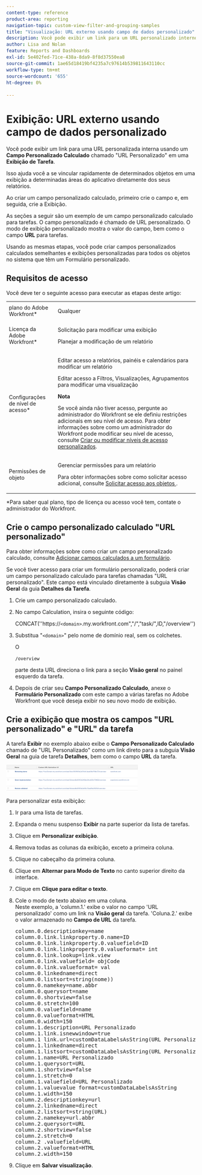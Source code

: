```yaml
---
content-type: reference
product-area: reporting
navigation-topic: custom-view-filter-and-grouping-samples
title: "Visualização: URL externo usando campo de dados personalizado"
description: Você pode exibir um link para um URL personalizado interno usando um Campo personalizado calculado chamado "URL personalizado" em uma Exibição de tarefa.
author: Lisa and Nolan
feature: Reports and Dashboards
exl-id: 5e402fed-71ce-438a-8da9-8f8d37550ea8
source-git-commit: 1ae65d18419bf4235a7c97614b539811643110cc
workflow-type: tm+mt
source-wordcount: '655'
ht-degree: 0%

---
```


# Exibição: URL externo usando campo de dados personalizado

Você pode exibir um link para uma URL personalizada interna usando um **Campo Personalizado Calculado** chamado &quot;URL Personalizado&quot; em uma **Exibição de Tarefa**.

Isso ajuda você a se vincular rapidamente de determinados objetos em uma exibição a determinadas áreas do aplicativo diretamente dos seus relatórios.

Ao criar um campo personalizado calculado, primeiro crie o campo e, em seguida, crie a Exibição.

As seções a seguir são um exemplo de um campo personalizado calculado para tarefas. O campo personalizado é chamado de URL personalizado. O modo de exibição personalizado mostra o valor do campo, bem como o campo **URL** para tarefas.

Usando as mesmas etapas, você pode criar campos personalizados calculados semelhantes e exibições personalizadas para todos os objetos no sistema que têm um Formulário personalizado.

## Requisitos de acesso

Você deve ter o seguinte acesso para executar as etapas deste artigo:

<table style="table-layout:auto"> 
 <col> 
 <col> 
 <tbody> 
  <tr> 
   <td role="rowheader">plano do Adobe Workfront*</td> 
   <td> <p>Qualquer</p> </td> 
  </tr> 
  <tr> 
   <td role="rowheader">Licença da Adobe Workfront*</td> 
   <td> <p>Solicitação para modificar uma exibição </p>
   <p>Planejar a modificação de um relatório</p> </td> 
  </tr> 
  <tr> 
   <td role="rowheader">Configurações de nível de acesso*</td> 
   <td> <p>Editar acesso a relatórios, painéis e calendários para modificar um relatório</p> <p>Editar acesso a Filtros, Visualizações, Agrupamentos para modificar uma visualização</p> <p><b>Nota</b>

Se você ainda não tiver acesso, pergunte ao administrador do Workfront se ele definiu restrições adicionais em seu nível de acesso. Para obter informações sobre como um administrador do Workfront pode modificar seu nível de acesso, consulte <a href="../../../administration-and-setup/add-users/configure-and-grant-access/create-modify-access-levels.md" class="MCXref xref">Criar ou modificar níveis de acesso personalizados</a>.</p> </td>
</tr>  
  <tr> 
   <td role="rowheader">Permissões de objeto</td> 
   <td> <p>Gerenciar permissões para um relatório</p> <p>Para obter informações sobre como solicitar acesso adicional, consulte <a href="../../../workfront-basics/grant-and-request-access-to-objects/request-access.md" class="MCXref xref">Solicitar acesso aos objetos </a>.</p> </td> 
  </tr> 
 </tbody> 
</table>

&#42;Para saber qual plano, tipo de licença ou acesso você tem, contate o administrador do Workfront.

## Crie o campo personalizado calculado &quot;URL personalizado&quot;

Para obter informações sobre como criar um campo personalizado calculado, consulte [Adicionar campos calculados a um formulário](/help/quicksilver/administration-and-setup/customize-workfront/create-manage-custom-forms/form-designer/design-a-form/add-a-calculated-field.md).

Se você tiver acesso para criar um formulário personalizado, poderá criar um campo personalizado calculado para tarefas chamadas &quot;URL personalizado&quot;. Este campo está vinculado diretamente à subguia **Visão Geral** da guia **Detalhes da Tarefa**.

1. Crie um campo personalizado calculado.
1. No campo Calculation, insira o seguinte código:

   CONCAT(&#39;&#39;https://`<domain>`.my.workfront.com&quot;,&quot;/&quot;,&quot;task/&quot;,ID,&quot;/overview&#39;&#39;)

1. Substitua &quot;`<domain>`&quot; pelo nome de domínio real, sem os colchetes.

   O

   ```
   /overview
   ```

   parte desta URL direciona o link para a seção **Visão geral** no painel esquerdo da tarefa.

1. Depois de criar seu **Campo Personalizado Calculado**, anexe o **Formulário Personalizado** com este campo a várias tarefas no Adobe Workfront que você deseja exibir no seu novo modo de exibição.

## Crie a exibição que mostra os campos &quot;URL personalizado&quot; e &quot;URL&quot; da tarefa

A tarefa **Exibir** no exemplo abaixo exibe o **Campo Personalizado Calculado** chamado de &quot;URL Personalizado&quot; como um link direto para a subguia **Visão Geral** na guia de tarefa **Detalhes**, bem como o campo **URL** da tarefa.

![](assets/task-view-with-custom-url-field-quicksilver-350x70.png)

Para personalizar esta exibição:

1. Ir para uma lista de tarefas.
1. Expanda o menu suspenso **Exibir** na parte superior da lista de tarefas.
1. Clique em **Personalizar exibição**.
1. Remova todas as colunas da exibição, exceto a primeira coluna.
1. Clique no cabeçalho da primeira coluna.
1. Clique em **Alternar para Modo de Texto** no canto superior direito da interface.
1. Clique em **Clique para editar o texto**.
1. Cole o modo de texto abaixo em uma coluna.\
   Neste exemplo, a &#39;column.1.&#39; exibe o valor no campo &#39;URL personalizado&#39; como um link na **Visão geral** da tarefa. &#39;Coluna.2.&#39; exibe o valor armazenado no **Campo de URL** da tarefa.
   <pre>column.0.descriptionkey=name<br>column.0.link.linkproperty.0.name=ID<br>column.0.link.linkproperty.0.valuefield=ID<br>column.0.link.linkproperty.0.valueformat= int<br>column.0.link.lookup=link.view<br>column.0.link.valuefield= objCode<br>column.0.link.valueformat= val<br>column.0.linkedname=direct<br>column.0.listsort=string(nome))<br>column.0.namekey=name.abbr<br>column.0.querysort=name<br>column.0.shortview=false<br>column.0.stretch=100<br>column.0.valuefield=name<br>column.0.valueformat=HTML<br>column.0.width=150<br>column.1.description=URL Personalizado<br>column.1.link.isnewwindow=true<br>column.1 link.url=customDataLabelsAsString(URL Personalizado)<br>column.1.linkedname=direct<br>column.1.listsort=customDataLabelsAsString(URL Personalizado)<br>column.1.name=URL Personalizado<br>column.1.querysort=URL<br>column.1.shortview=false<br>column.1.stretch=0<br>column.1.valuefield=URL Personalizado<br>column.1.valuevalue format=customDataLabelsAsString<br>column.1.width=150<br>column.2.descriptionkey=url<br>column.2.linkedname=direct<br>column.2.listsort=string(URL)<br>column.2.namekey=url.abbr<br>column.2.querysort=URL<br>column.2.shortview=false<br>column.2.stretch=0<br>column.2 .valuefield=URL<br>column.2.valueformat=HTML<br>column.2.width=150</pre>

1. Clique em **Salvar visualização**.
